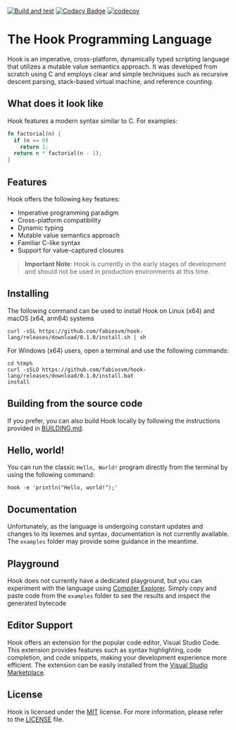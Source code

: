 
[![Build and test](https://github.com/fabiosvm/hook-lang/actions/workflows/build.yml/badge.svg)](https://github.com/fabiosvm/hook-lang/actions/workflows/build.yml)
[![Codacy Badge](https://app.codacy.com/project/badge/Grade/f2f1345083c1455683dabcf48b0ea6dd)](https://www.codacy.com/gh/fabiosvm/hook-lang/dashboard?utm_source=github.com&amp;utm_medium=referral&amp;utm_content=fabiosvm/hook-lang&amp;utm_campaign=Badge_Grade)
[![codecov](https://codecov.io/gh/fabiosvm/hook-lang/branch/main/graph/badge.svg?token=mkmMpfS1yu)](https://codecov.io/gh/fabiosvm/hook-lang)

# The Hook Programming Language

Hook is an imperative, cross-platform, dynamically typed scripting language that utilizes a mutable value semantics approach. It was developed from scratch using C and employs clear and simple techniques such as recursive descent parsing, stack-based virtual machine, and reference counting.

## What does it look like

Hook features a modern syntax similar to C. For examples:

```rust
fn factorial(n) {
  if (n == 0)
    return 1;
  return n * factorial(n - 1);
}
```

## Features

Hook offers the following key features:

* Imperative programming paradigm
* Cross-platform compatibility
* Dynamic typing
* Mutable value semantics approach
* Familiar C-like syntax
* Support for value-captured closures

>**Important Note**: Hook is currently in the early stages of development and should not be used in production environments at this time.

## Installing

The following command can be used to install Hook on Linux (x64) and macOS (x64, arm64) systems

```
curl -sSL https://github.com/fabiosvm/hook-lang/releases/download/0.1.0/install.sh | sh
```

For Windows (x64) users, open a terminal and use the following commands:

```
cd %tmp%
curl -sSLO https://github.com/fabiosvm/hook-lang/releases/download/0.1.0/install.bat
install
```

## Building from the source code

If you prefer, you can also build Hook locally by following the instructions provided in [BUILDING.md](BUILDING.md).

## Hello, world!

You can run the classic `Hello, World!` program directly from the terminal by using the following command:

```
hook -e 'println("Hello, world!");'
```

## Documentation

Unfortunately, as the language is undergoing constant updates and changes to its lexemes and syntax, documentation is not currently available. The `examples` folder may provide some guidance in the meantime.

## Playground

Hook does not currently have a dedicated playground, but you can experiment with the language using [Compiler Explorer](https://hook.godbolt.org). Simply copy and paste code from the `examples` folder to see the results and inspect the generated bytecode

## Editor Support

Hook offers an extension for the popular code editor, Visual Studio Code. This extension provides features such as syntax highlighting, code completion, and code snippets, making your development experience more efficient. The extension can be easily installed from the  [Visual Studio Marketplace](https://marketplace.visualstudio.com/items?itemName=fabiosvm.hook).

## License

Hook is licensed under the [MIT](https://choosealicense.com/licenses/mit) license. For more information, please refer to the [LICENSE](LICENSE) file.
